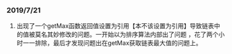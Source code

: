 ### 2019/7/21
1. 出现了一个getMax函数返回值设置为引用【本不该设置为引用】导致链表中的值被莫名其妙修改的问题。一开始以为排序算法内部出了问题
，花了两个小时一一排除，最后才发现问题出在getMax获取链表最大值的问题上。